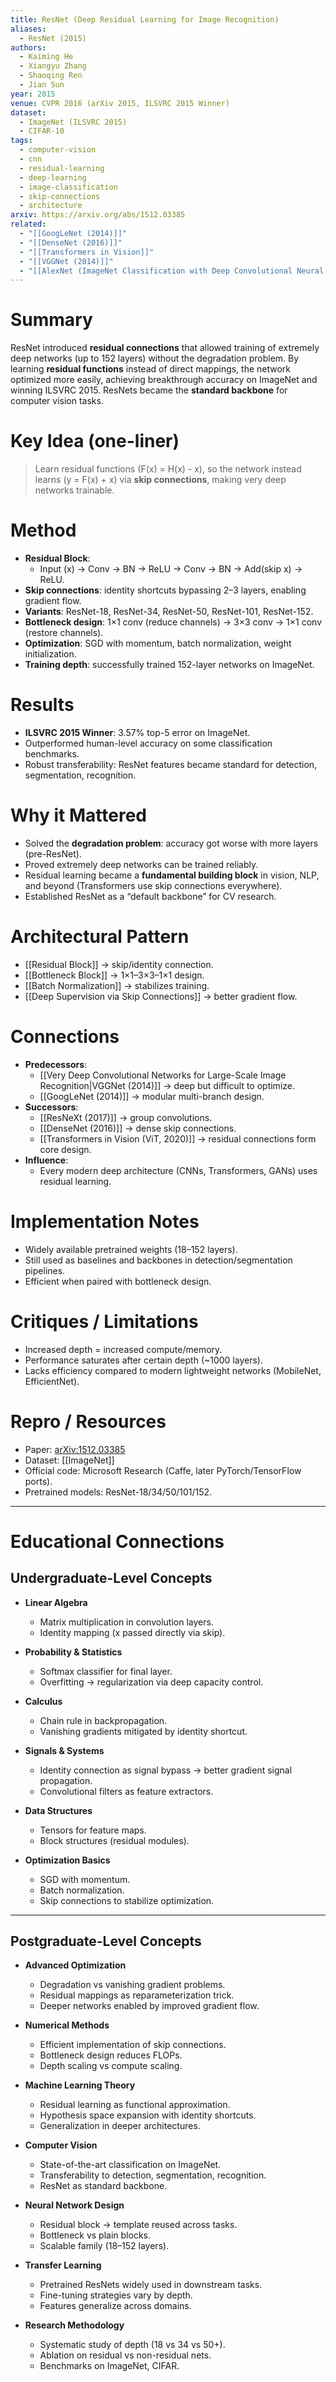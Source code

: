 ```yaml
---
title: ResNet (Deep Residual Learning for Image Recognition)
aliases:
  - ResNet (2015)
authors:
  - Kaiming He
  - Xiangyu Zhang
  - Shaoqing Ren
  - Jian Sun
year: 2015
venue: CVPR 2016 (arXiv 2015, ILSVRC 2015 Winner)
dataset:
  - ImageNet (ILSVRC 2015)
  - CIFAR-10
tags:
  - computer-vision
  - cnn
  - residual-learning
  - deep-learning
  - image-classification
  - skip-connections
  - architecture
arxiv: https://arxiv.org/abs/1512.03385
related:
  - "[[GoogLeNet (2014)]]"
  - "[[DenseNet (2016)]]"
  - "[[Transformers in Vision]]"
  - "[[VGGNet (2014)]]"
  - "[[AlexNet (ImageNet Classification with Deep Convolutional Neural Networks)|AlexNet (2012)]]"
---
```


# Summary
ResNet introduced **residual connections** that allowed training of extremely deep networks (up to 152 layers) without the degradation problem. By learning **residual functions** instead of direct mappings, the network optimized more easily, achieving breakthrough accuracy on ImageNet and winning ILSVRC 2015. ResNets became the **standard backbone** for computer vision tasks.

# Key Idea (one-liner)
> Learn residual functions \(F(x) = H(x) - x\), so the network instead learns \(y = F(x) + x\) via **skip connections**, making very deep networks trainable.

# Method
- **Residual Block**:
  - Input \(x\) → Conv → BN → ReLU → Conv → BN → Add(skip x) → ReLU.
- **Skip connections**: identity shortcuts bypassing 2–3 layers, enabling gradient flow.
- **Variants**: ResNet-18, ResNet-34, ResNet-50, ResNet-101, ResNet-152.
- **Bottleneck design**: 1×1 conv (reduce channels) → 3×3 conv → 1×1 conv (restore channels).
- **Optimization**: SGD with momentum, batch normalization, weight initialization.
- **Training depth**: successfully trained 152-layer networks on ImageNet.

# Results
- **ILSVRC 2015 Winner**: 3.57% top-5 error on ImageNet.
- Outperformed human-level accuracy on some classification benchmarks.
- Robust transferability: ResNet features became standard for detection, segmentation, recognition.

# Why it Mattered
- Solved the **degradation problem**: accuracy got worse with more layers (pre-ResNet).
- Proved extremely deep networks can be trained reliably.
- Residual learning became a **fundamental building block** in vision, NLP, and beyond (Transformers use skip connections everywhere).
- Established ResNet as a “default backbone” for CV research.

# Architectural Pattern
- [[Residual Block]] → skip/identity connection.
- [[Bottleneck Block]] → 1×1–3×3–1×1 design.
- [[Batch Normalization]] → stabilizes training.
- [[Deep Supervision via Skip Connections]] → better gradient flow.

# Connections
- **Predecessors**:
  - [[Very Deep Convolutional Networks for Large-Scale Image Recognition|VGGNet (2014)]] → deep but difficult to optimize.
  - [[GoogLeNet (2014)]] → modular multi-branch design.
- **Successors**:
  - [[ResNeXt (2017)]] → group convolutions.
  - [[DenseNet (2016)]] → dense skip connections.
  - [[Transformers in Vision (ViT, 2020)]] → residual connections form core design.
- **Influence**:
  - Every modern deep architecture (CNNs, Transformers, GANs) uses residual learning.

# Implementation Notes
- Widely available pretrained weights (18–152 layers).
- Still used as baselines and backbones in detection/segmentation pipelines.
- Efficient when paired with bottleneck design.

# Critiques / Limitations
- Increased depth = increased compute/memory.
- Performance saturates after certain depth (~1000 layers).
- Lacks efficiency compared to modern lightweight networks (MobileNet, EfficientNet).

# Repro / Resources
- Paper: [arXiv:1512.03385](https://arxiv.org/abs/1512.03385)
- Dataset: [[ImageNet]]
- Official code: Microsoft Research (Caffe, later PyTorch/TensorFlow ports).
- Pretrained models: ResNet-18/34/50/101/152.

---

# Educational Connections

## Undergraduate-Level Concepts
- **Linear Algebra**
  - Matrix multiplication in convolution layers.
  - Identity mapping (x passed directly via skip).
  
- **Probability & Statistics**
  - Softmax classifier for final layer.
  - Overfitting → regularization via deep capacity control.
  
- **Calculus**
  - Chain rule in backpropagation.
  - Vanishing gradients mitigated by identity shortcut.
  
- **Signals & Systems**
  - Identity connection as signal bypass → better gradient signal propagation.
  - Convolutional filters as feature extractors.

- **Data Structures**
  - Tensors for feature maps.
  - Block structures (residual modules).

- **Optimization Basics**
  - SGD with momentum.
  - Batch normalization.
  - Skip connections to stabilize optimization.

---

## Postgraduate-Level Concepts
- **Advanced Optimization**
  - Degradation vs vanishing gradient problems.
  - Residual mappings as reparameterization trick.
  - Deeper networks enabled by improved gradient flow.

- **Numerical Methods**
  - Efficient implementation of skip connections.
  - Bottleneck design reduces FLOPs.
  - Depth scaling vs compute scaling.

- **Machine Learning Theory**
  - Residual learning as functional approximation.
  - Hypothesis space expansion with identity shortcuts.
  - Generalization in deeper architectures.

- **Computer Vision**
  - State-of-the-art classification on ImageNet.
  - Transferability to detection, segmentation, recognition.
  - ResNet as standard backbone.

- **Neural Network Design**
  - Residual block → template reused across tasks.
  - Bottleneck vs plain blocks.
  - Scalable family (18–152 layers).

- **Transfer Learning**
  - Pretrained ResNets widely used in downstream tasks.
  - Fine-tuning strategies vary by depth.
  - Features generalize across domains.

- **Research Methodology**
  - Systematic study of depth (18 vs 34 vs 50+).
  - Ablation on residual vs non-residual nets.
  - Benchmarks on ImageNet, CIFAR.
